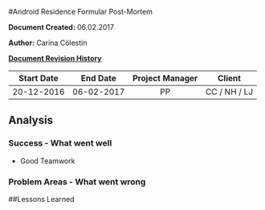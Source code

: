 #Android Residence Formular Post-Mortem

**Document Created:** 06.02.2017

**Author:** Carina Cölestin


<u>**Document Revision History**</u>


| Start Date  | End Date   | Project Manager  | Client |
| ------------- |:-------------:| :-----:| ---- |
|20-12-2016	 |06-02-2017 | PP	| CC / NH / LJ|

## Analysis

### Success - What went well

* Good Teamwork


### Problem Areas - What went wrong


##Lessons Learned
